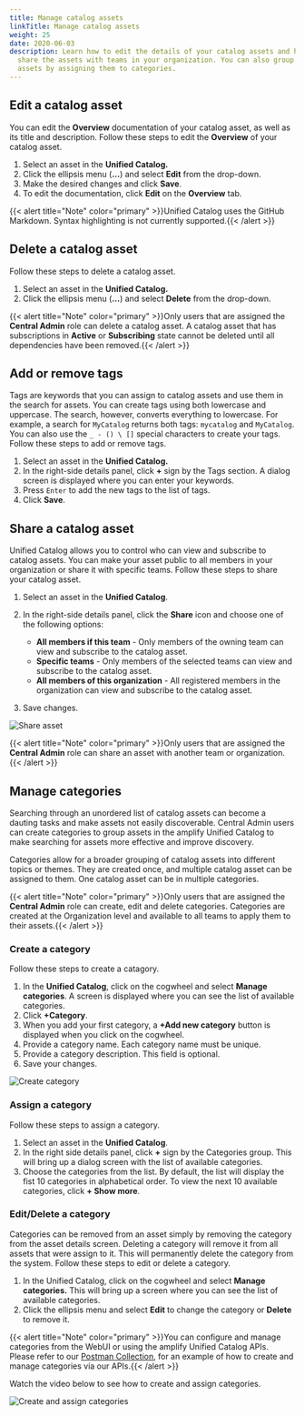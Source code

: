 ```yaml
---
title: Manage catalog assets
linkTitle: Manage catalog assets
weight: 25
date: 2020-06-03
description: Learn how to edit the details of your catalog assets and how to
  share the assets with teams in your organization. You can also group catalog
  assets by assigning them to categories.
---
```

## Edit a catalog asset

You can edit the **Overview** documentation of your catalog asset, as well as its title and description. Follow these steps to edit the **Overview** of your catalog asset.

1. Select an asset in the **Unified Catalog.**
2. Click the ellipsis menu (**...**) and select **Edit** from the drop-down.
3. Make the desired changes and click **Save**.
4. To edit the documentation, click **Edit** on the **Overview** tab.

{{< alert title="Note" color="primary" >}}Unified Catalog uses the GitHub Markdown. Syntax highlighting is not currently supported.{{< /alert >}}

## Delete a catalog asset

Follow these steps to delete a catalog asset.

1. Select an asset in the **Unified Catalog.**
2. Click the ellipsis menu (**...**) and select **Delete** from the drop-down.

{{< alert title="Note" color="primary" >}}Only users that are assigned the **Central Admin** role can delete a catalog asset. A catalog asset that has subscriptions in **Active** or **Subscribing** state cannot be deleted until all dependencies have been removed.{{< /alert >}}

## Add or remove tags

Tags are keywords that you can assign to catalog assets and use them in the search for assets. You can create tags using both lowercase and uppercase. The search, however, converts everything to lowercase. For example, a search for `MyCatalog` returns both tags: `mycatalog` and `MyCatalog`. You can also use the `_ - () \ []` special characters to create your tags. Follow these steps to add or remove tags.

1. Select an asset in the **Unified Catalog.**
2. In the right-side details panel, click **+** sign by the Tags section. A dialog screen is displayed where you can enter your keywords.
3. Press `Enter` to add the new tags to the list of tags.
4. Click **Save**.

## Share a catalog asset

Unified Catalog allows you to control who can view and subscribe to catalog assets. You can make your asset public to all members in your organization or share it with specific teams. Follow these steps to share your catalog asset.

1. Select an asset in the **Unified Catalog**.
2. In the right-side details panel, click the **Share** icon and choose one of the following options:

   * **All members if this team** - Only members of the owning team can view and subscribe to the catalog asset.
   * **Specific teams** - Only members of the selected teams can view and subscribe to the catalog asset.
   * **All members of this organization** - All registered members in the organization can view and subscribe to the catalog asset.
3. Save changes.

![Share asset](/Images/catalog/share_asset.png)

{{< alert title="Note" color="primary" >}}Only users that are assigned the **Central Admin** role can share an asset with another team or organization.{{< /alert >}}

## Manage categories

Searching through an unordered list of catalog assets can become a dauting tasks and make assets not easily discoverable. Central Admin users can create categories to group assets in the amplify Unified Catalog to make searching for assets more effective and improve discovery.

Categories allow for a broader grouping of catalog assets into different topics or themes. They are created once, and multiple catalog asset can be assigned to them. One catalog asset can be in multiple categories.

{{< alert title="Note" color="primary" >}}Only users that are assigned the **Central Admin** role can create, edit and delete categories. Categories are created at the Organization level and available to all teams to apply them to their assets.{{< /alert >}}

### Create a category

Follow these steps to create a catagory.

1. In the **Unified Catalog**, click on the cogwheel and select **Manage categories**. A screen is displayed where you can see the list of available categories.
2. Click  **+Category**.
3. When you add your first category, a **+Add new category** button is displayed when you click on the cogwheel.
4. Provide a category name. Each category name must be unique.
5. Provide a category description. This field is optional.
6. Save your changes.

![Create category](/Images/catalog/add_first_category.png "Create category")

### Assign a category

Follow these steps to assign a category.

1. Select an asset in the **Unified Catalog**.
2. In the right side details panel, click **+** sign by the Categories group. This will bring up a dialog screen with the list of available categories.
3. Choose the categories from the list. By default, the list will display the fist 10 categories in alphabetical order. To view the next 10 available categories, click **+ Show more**.

### Edit/Delete a category

Categories can be removed from an asset simply by removing the category from the asset details screen. Deleting a category will remove it from all assets that were assign to it. This will permanently delete the category from the system. Follow these steps to edit or delete a category.

1. In the Unified Catalog, click on the cogwheel and select **Manage categories.** This will bring up a screen where you can see the list of available categories.
2. Click the ellipsis menu and select **Edit** to change the category or **Delete** to remove it.

{{< alert title="Note" color="primary" >}}You can configure and manage categories from the WebUI or using the amplify Unified Catalog APIs. Please refer to our [Postman Collection](https://documenter.getpostman.com/view/3636185/TVYGddhi), for an example of how to create and manage categories via our APIs.{{< /alert >}}

Watch the video below to see how to create and assign categories.

![Create and assign categories](/Images/catalog/add_category.gif "Create and assign categories")
